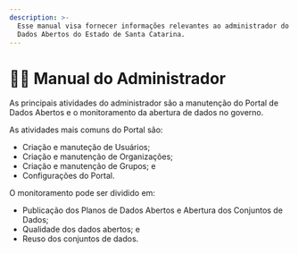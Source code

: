 ```yaml
---
description: >-
  Esse manual visa fornecer informações relevantes ao administrador do Portal de
  Dados Abertos do Estado de Santa Catarina.
---
```


# 👩🔧 Manual do Administrador

As principais atividades do administrador são a manutenção do Portal de Dados Abertos e o monitoramento da abertura de dados no governo.

As atividades mais comuns do Portal são:

* Criação e manuteção de Usuários;
* Criação e manutenção de Organizações;
* Criação e manutenção de Grupos; e
* Configurações do Portal.

O monitoramento pode ser dividido em:

* Publicação dos Planos de Dados Abertos e Abertura dos Conjuntos de Dados;
* Qualidade dos dados abertos; e
* Reuso dos conjuntos de dados.
